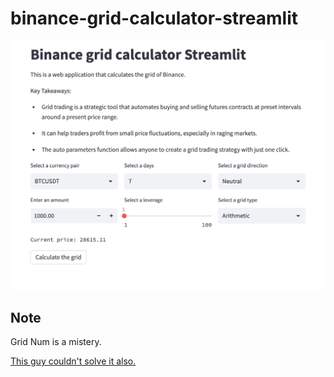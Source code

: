 # binance-grid-calculator-streamlit

![image](ss.png)

## Note
Grid Num is a mistery.

[This guy couldn't solve it also.](https://stackoverflow.com/questions/73943623/grid-trading-bot-auto-parameters-calculation)